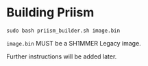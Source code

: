 # Building Priism
``sudo bash priism_builder.sh image.bin``

``image.bin`` MUST be a SH1MMER Legacy image.

Further instructions will be added later.
